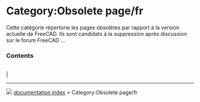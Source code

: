 # Category:Obsolete page/fr
Cette catégorie répertorie les pages obsolètes par rapport à la version actuelle de FreeCAD. Ils sont candidats à la suppression après discussion sur le forum FreeCAD \...

### Contents

|     |     |     |
| --- | --- | --- |
|



---
![](images/Button_right.svg) [documentation index](../README.md) > Category:Obsolete page/fr

